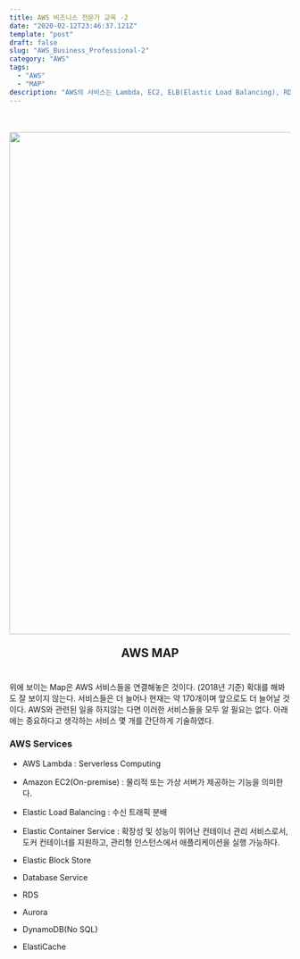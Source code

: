 ```yaml
---
title: AWS 비즈니스 전문가 교육 -2
date: "2020-02-12T23:46:37.121Z"
template: "post"
draft: false
slug: "AWS_Business_Professional-2"
category: "AWS"
tags:
  - "AWS"
  - "MAP"
description: "AWS의 서비스는 Lambda, EC2, ELB(Elastic Load Balancing), RDS, S3 등이 있으며 그 개수는 약 170개이다..."
---
```


<br/><br/><img src="/media/aws_map.png" width="900px">
<p style="font-size:1.5em; font-weight: bold; text-align: center;">AWS MAP</p>

<br/>위에 보이는 Map은 AWS 서비스들을 연결해놓은 것이다. (2018년 기준) 확대를 해봐도 잘 보이지 않는다. 서비스들은 더 늘어나 현재는 약 170개이며 앞으로도 더 늘어날 것이다. AWS와 관련된 일을 하지않는 다면 이러한 서비스들을 모두 알 필요는 없다.
아래에는 중요하다고 생각하는 서비스 몇 개를 간단하게 기술하였다.

### AWS Services
* AWS Lambda : Serverless Computing
* Amazon EC2(On-premise) : 물리적 또는 가상 서버가 제공하는 기능을 의미한다.
* Elastic Load Balancing : 수신 트래픽 분배
* Elastic Container Service : 확장성 및 성능이 뛰어난 컨테이너 관리 서비스로서, 도커 컨테이너를 지원하고, 관리형 인스턴스에서 애플리케이션을 실행 가능하다.
* Elastic Block Store

* Database Service
* RDS
* Aurora
* DynamoDB(No SQL)
* ElastiCache